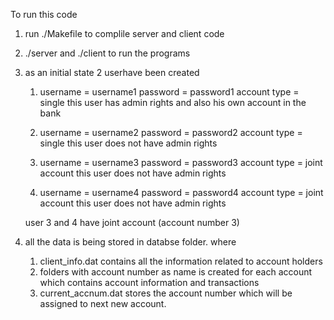 To run this code 

1) run ./Makefile to complile server and client code
2) ./server and ./client to run the programs


3) as an initial state 2 userhave been created 
    1)  username = username1
        password = password1
        account type = single
        this user has admin rights and also his own account in the bank

    2)  username = username2
        password = password2
        account type = single
        this user does not have admin rights

    3)  username = username3
        password = password3
        account type = joint account
        this user does not have admin rights

    4)  username = username4
        password = password4
        account type = joint account
        this user does not have admin rights

    user 3 and 4 have joint account (account number 3)

4) all the data is being stored in databse folder. where 
    1) client_info.dat contains all the information related to account holders
    2) folders with account number as name is created for each account which contains account information and transactions
    3) current_accnum.dat stores the account number which will be assigned to next new account.
